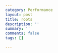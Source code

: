 ```yaml
---
category: Performance
layout: post
title: roots
description: ''
summary: ''
comments: false
tags: []

---
```

